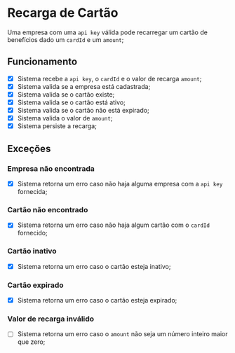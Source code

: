 # Recarga de Cartão

Uma empresa com uma `api key` válida pode recarregar um cartão de benefícios dado um `cardId` e um `amount`;

## Funcionamento

- [x] Sistema recebe a `api key`, o `cardId` e o valor de recarga `amount`;
- [x] Sistema valida se a empresa está cadastrada;
- [x] Sistema valida se o cartão existe;
- [x] Sistema valida se o cartão está ativo;
- [x] Sistema valida se o cartão não está expirado;
- [x] Sistema valida o valor de `amount`;
- [x] Sistema persiste a recarga;

## Exceções

### Empresa não encontrada

- [x] Sistema retorna um erro caso não haja alguma empresa com a `api key` fornecida;

### Cartão não encontrado

- [x] Sistema retorna um erro caso não haja algum cartão com o `cardId` fornecido;

### Cartão inativo

- [x] Sistema retorna um erro caso o cartão esteja inativo;

### Cartão expirado

- [x] Sistema retorna um erro caso o cartão esteja expirado;

### Valor de recarga inválido

- [ ] Sistema retorna um erro caso o `amount` não seja um número inteiro maior que zero;
